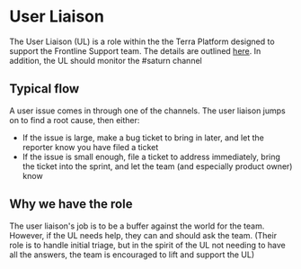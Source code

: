 # User Liaison
The User Liaison (UL) is a role within the the Terra Platform designed to support the Frontline Support team. The details are outlined [here](https://docs.google.com/document/d/1jFlkqccNolyHzMJpS84-PaBV4AbC3H6HKtJUmQnPeAc/edit). In addition, the UL should monitor the #saturn channel

## Typical flow
A user issue comes in through one of the channels. The user liaison jumps on to find a root cause, then either:
* If the issue is large, make a bug ticket to bring in later, and let the reporter know you have filed a ticket
* If the issue is small enough, file a ticket to address immediately, bring the ticket into the sprint, and let the team (and especially product owner) know

## Why we have the role
The user liaison's job is to be a buffer against the world for the team. However, if the UL needs help, they can and should ask the team. (Their role is to handle initial triage, but in the spirit of the UL not needing to have all the answers, the team is encouraged to lift and support the UL)
